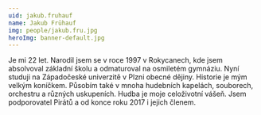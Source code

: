```yaml
---
uid: jakub.fruhauf
name: Jakub Frühauf
img: people/jakub.fru.jpg
heroImg: banner-default.jpg
---
```


Je mi 22 let. Narodil jsem se v roce 1997 v Rokycanech, kde jsem absolvoval základní školu a odmaturoval na osmiletém gymnáziu. Nyní studuji na Západočeské univerzitě v Plzni obecné dějiny. Historie je mým velkým koníčkem. Působím také v mnoha hudebních kapelách, souborech, orchestru a různých uskupeních. Hudba je moje celoživotní vášeň. Jsem podporovatel Pirátů a od konce roku 2017 i jejich členem.
